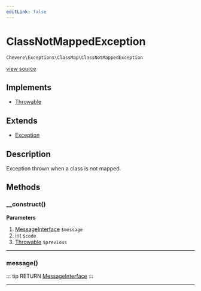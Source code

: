 ```yaml
---
editLink: false
---
```


# ClassNotMappedException

`Chevere\Exceptions\ClassMap\ClassNotMappedException`

[view source](https://github.com/chevere/chevere/blob/master/exceptions/ClassMap/ClassNotMappedException.php)

## Implements

- [Throwable](https://www.php.net/manual/class.throwable)

## Extends

- [Exception](../Core/Exception.md)

## Description

Exception thrown when a class is not mapped.

## Methods

### __construct()

**Parameters**

1. [MessageInterface](../../Interfaces/Message/MessageInterface.md) `$message`
2. int `$code`
3. [Throwable](https://www.php.net/manual/class.throwable) `$previous`

---

### message()

::: tip RETURN
[MessageInterface](../../Interfaces/Message/MessageInterface.md)
:::

---
